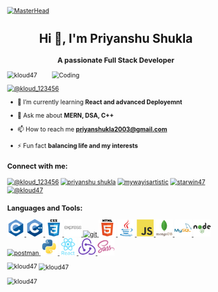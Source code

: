 [![MasterHead](https://visme.co/blog/wp-content/uploads/2020/03/animation-software-header-wide.gif)](https://kloud47.io)
<h1 align="center">Hi 👋, I'm Priyanshu Shukla</h1>
<h3 align="center">A passionate Full Stack Developer</h3>
<img align="right" alt="Coding" width="400" src="https://www.gifcen.com/wp-content/uploads/2022/07/discord-banner-gif-7.gif" >

<p align="left"> <img src="https://komarev.com/ghpvc/?username=kloud47&label=Profile%20views&color=0e75b6&style=flat" alt="kloud47" /> </p>

<p align="left"> <a href="https://twitter.com/@kloud_123456" target="blank"><img src="https://img.shields.io/twitter/follow/@kloud_123456?logo=twitter&style=for-the-badge" alt="@kloud_123456" /></a> </p>

- 🌱 I’m currently learning **React and advanced Deployemnt**

- 💬 Ask me about **MERN, DSA, C++**

- 📫 How to reach me **priyanshukla2003@gmail.com**

- ⚡ Fun fact **balancing life and my interests**

<h3 align="left">Connect with me:</h3>
<p align="left">
<a href="https://twitter.com/@kloud_123456" target="blank"><img align="center" src="https://raw.githubusercontent.com/rahuldkjain/github-profile-readme-generator/master/src/images/icons/Social/twitter.svg" alt="@kloud_123456" height="30" width="40" /></a>
<a href="https://linkedin.com/in/priyanshu shukla" target="blank"><img align="center" src="https://raw.githubusercontent.com/rahuldkjain/github-profile-readme-generator/master/src/images/icons/Social/linked-in-alt.svg" alt="priyanshu shukla" height="30" width="40" /></a>
<a href="https://instagram.com/mywayisartistic" target="blank"><img align="center" src="https://raw.githubusercontent.com/rahuldkjain/github-profile-readme-generator/master/src/images/icons/Social/instagram.svg" alt="mywayisartistic" height="30" width="40" /></a>
<a href="https://www.leetcode.com/starwin47" target="blank"><img align="center" src="https://raw.githubusercontent.com/rahuldkjain/github-profile-readme-generator/master/src/images/icons/Social/leet-code.svg" alt="starwin47" height="30" width="40" /></a>
<a href="https://hashnode.com/@kloud47" target="blank"><img align="center" src="https://raw.githubusercontent.com/rahuldkjain/github-profile-readme-generator/master/src/images/icons/Social/hashnode.svg" alt="@kloud47" height="30" width="40" /></a>
</p>

<h3 align="left">Languages and Tools:</h3>
<p align="left"> <a href="https://www.cprogramming.com/" target="_blank" rel="noreferrer"> <img src="https://raw.githubusercontent.com/devicons/devicon/master/icons/c/c-original.svg" alt="c" width="40" height="40"/> </a> <a href="https://www.w3schools.com/cpp/" target="_blank" rel="noreferrer"> <img src="https://raw.githubusercontent.com/devicons/devicon/master/icons/cplusplus/cplusplus-original.svg" alt="cplusplus" width="40" height="40"/> </a> <a href="https://www.w3schools.com/css/" target="_blank" rel="noreferrer"> <img src="https://raw.githubusercontent.com/devicons/devicon/master/icons/css3/css3-original-wordmark.svg" alt="css3" width="40" height="40"/> </a> <a href="https://expressjs.com" target="_blank" rel="noreferrer"> <img src="https://raw.githubusercontent.com/devicons/devicon/master/icons/express/express-original-wordmark.svg" alt="express" width="40" height="40"/> </a> <a href="https://git-scm.com/" target="_blank" rel="noreferrer"> <img src="https://www.vectorlogo.zone/logos/git-scm/git-scm-icon.svg" alt="git" width="40" height="40"/> </a> <a href="https://www.w3.org/html/" target="_blank" rel="noreferrer"> <img src="https://raw.githubusercontent.com/devicons/devicon/master/icons/html5/html5-original-wordmark.svg" alt="html5" width="40" height="40"/> </a> <a href="https://www.java.com" target="_blank" rel="noreferrer"> <img src="https://raw.githubusercontent.com/devicons/devicon/master/icons/java/java-original.svg" alt="java" width="40" height="40"/> </a> <a href="https://developer.mozilla.org/en-US/docs/Web/JavaScript" target="_blank" rel="noreferrer"> <img src="https://raw.githubusercontent.com/devicons/devicon/master/icons/javascript/javascript-original.svg" alt="javascript" width="40" height="40"/> </a> <a href="https://www.mongodb.com/" target="_blank" rel="noreferrer"> <img src="https://raw.githubusercontent.com/devicons/devicon/master/icons/mongodb/mongodb-original-wordmark.svg" alt="mongodb" width="40" height="40"/> </a> <a href="https://www.mysql.com/" target="_blank" rel="noreferrer"> <img src="https://raw.githubusercontent.com/devicons/devicon/master/icons/mysql/mysql-original-wordmark.svg" alt="mysql" width="40" height="40"/> </a> <a href="https://nodejs.org" target="_blank" rel="noreferrer"> <img src="https://raw.githubusercontent.com/devicons/devicon/master/icons/nodejs/nodejs-original-wordmark.svg" alt="nodejs" width="40" height="40"/> </a> <a href="https://postman.com" target="_blank" rel="noreferrer"> <img src="https://www.vectorlogo.zone/logos/getpostman/getpostman-icon.svg" alt="postman" width="40" height="40"/> </a> <a href="https://www.python.org" target="_blank" rel="noreferrer"> <img src="https://raw.githubusercontent.com/devicons/devicon/master/icons/python/python-original.svg" alt="python" width="40" height="40"/> </a> <a href="https://reactjs.org/" target="_blank" rel="noreferrer"> <img src="https://raw.githubusercontent.com/devicons/devicon/master/icons/react/react-original-wordmark.svg" alt="react" width="40" height="40"/> </a> <a href="https://redux.js.org" target="_blank" rel="noreferrer"> <img src="https://raw.githubusercontent.com/devicons/devicon/master/icons/redux/redux-original.svg" alt="redux" width="40" height="40"/> </a> <a href="https://sass-lang.com" target="_blank" rel="noreferrer"> <img src="https://raw.githubusercontent.com/devicons/devicon/master/icons/sass/sass-original.svg" alt="sass" width="40" height="40"/> </a> </p>

<p><img align="left" src="https://github-readme-stats.vercel.app/api/top-langs?username=kloud47&show_icons=true&locale=en&layout=compact" alt="kloud47" /></p>

<p>&nbsp;<img align="center" src="https://github-readme-stats.vercel.app/api?username=kloud47&show_icons=true&locale=en" alt="kloud47" /></p>

<p><img align="center" src="https://github-readme-streak-stats.herokuapp.com/?user=kloud47&" alt="kloud47" /></p>
